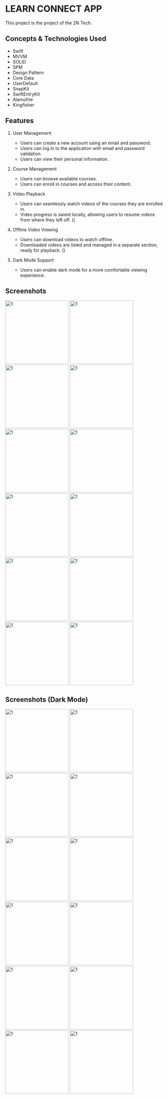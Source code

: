 # LEARN CONNECT APP

This project is the project of the 2N Tech.

## Concepts & Technologies Used
- Swift
- MVVM
- SOLID
- SPM
- Design Pattern
- Core Data
- UserDefault
- SnapKit
- SwiftEntryKit
- Alamofire
- Kingfisher

## Features
1. User Management
   - Users can create a new account using an email and password.
   - Users can log in to the application with email and password validation.
   - Users can view their personal information.
     
2. Course Management
   - Users can browse available courses.
   - Users can enroll in courses and access their content.
     
3. Video Playback
   - Users can seamlessly watch videos of the courses they are enrolled in.
   - Video progress is saved locally, allowing users to resume videos from where they left off. ()

4. Offline Video Viewing
   - Users can download videos to watch offline.
   - Downloaded videos are listed and managed in a separate section, ready for playback. ()
   
5. Dark Mode Support
   - Users can enable dark mode for a more comfortable viewing experience.

## Screenshots
<img width="200" alt="1" src="https://github.com/user-attachments/assets/2e68c73b-d23f-4aae-9418-5df6ac12e7fb">
<img width="200" alt="1" src="https://github.com/user-attachments/assets/c6dee771-471e-487e-b326-2ebc98b6ce22"> 
<img width="200" alt="1" src="https://github.com/user-attachments/assets/0c93fc12-e791-4825-866e-42fbb6d85739">

<img width="200" alt="1" src="https://github.com/user-attachments/assets/15145083-1c1a-4b8c-8c8b-0164bde8e3e3">
<img width="200" alt="1" src="https://github.com/user-attachments/assets/fdf712f3-3f47-4c95-863d-3cb19ea0bb34">
<img width="200" alt="1" src="https://github.com/user-attachments/assets/4d446c57-dc8f-43ef-84f8-f69b12dcd3dd">

<img width="200" alt="1" src="https://github.com/user-attachments/assets/252eb0e7-d77f-4c1f-bdbd-cd5c2ec9af80">
<img width="200" alt="1" src="https://github.com/user-attachments/assets/c30598f1-3528-463c-93c4-a72ab2a018d3">

<img width="200" alt="1" src="https://github.com/user-attachments/assets/5b0f9d27-17d7-41ff-89ae-44c9f1d2a905">
<img width="200" alt="1" src="https://github.com/user-attachments/assets/cf674b5c-d029-4226-9183-aaa70a7d1092">
<img width="200" alt="1" src="https://github.com/user-attachments/assets/226f27e8-8523-4e0f-87ad-2ed2f6b10abc">
<img width="200" alt="1" src="https://github.com/user-attachments/assets/516b363c-0aac-4e48-8950-aebee2e2336f">

## Screenshots (Dark Mode)
<img width="200" alt="1" src="https://github.com/user-attachments/assets/70fa7d6a-1cb5-4dc1-b535-74feb5f8b0bf">
<img width="200" alt="1" src="https://github.com/user-attachments/assets/28116df2-b0a5-429c-b1a0-26cc32079644">
<img width="200" alt="1" src="https://github.com/user-attachments/assets/ff31080a-9774-4b58-9e10-2543d772c5f4">

<img width="200" alt="1" src="https://github.com/user-attachments/assets/7f8e65c6-f000-4b4b-83bc-ae620033a3bd">
<img width="200" alt="1" src="https://github.com/user-attachments/assets/a5fb9380-c1be-4bf2-ac60-5a24ee56e701">
<img width="200" alt="1" src="https://github.com/user-attachments/assets/98d1e90a-684a-4be7-b2a1-3820ccadadbe">

<img width="200" alt="1" src="https://github.com/user-attachments/assets/9caa0800-9d97-4541-ae65-70d6693e0cce">
<img width="200" alt="1" src="https://github.com/user-attachments/assets/79f0bfde-583b-4234-82d3-9a97643351d2">

<img width="200" alt="1" src="https://github.com/user-attachments/assets/690f5611-b6a9-4633-b497-7c9feb898727">
<img width="200" alt="1" src="https://github.com/user-attachments/assets/4bcbf76c-754a-4982-a394-1e19711abe65">
<img width="200" alt="1" src="https://github.com/user-attachments/assets/a13a3157-5be6-4a02-a052-d0711bde7c2a">
<img width="200" alt="1" src="https://github.com/user-attachments/assets/09a4ace4-57e3-4a5d-822a-3eb0d0d43e54">
